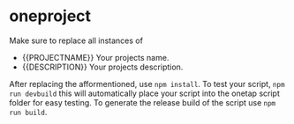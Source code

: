 # oneproject
Make sure to replace all instances of
 - {{PROJECTNAME}} Your projects name.
 - {{DESCRIPTION}} Your projects description.

After replacing the afformentioned, use `npm install`.
To test your script, `npm run devbuild` this will automatically place your script into the onetap script folder for easy testing.
To generate the release build of the script use `npm run build`.
